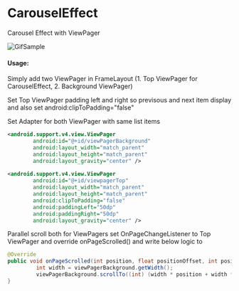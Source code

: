 # CarouselEffect
Carousel Effect with ViewPager

![GifSample](https://github.com/bhaveshjabuvani-credencys/CarouselEffect/blob/master/CarouselEffectDemo.gif?raw=true)

#### Usage:
Simply add two ViewPager in FrameLayout (1. Top ViewPager for CarouselEffect, 2. Background ViewPager)

Set Top ViewPager padding left and right so previsous and next item display and also set android:clipToPadding="false" 

Set Adapter for both ViewPager with same list items

```xml
<android.support.v4.view.ViewPager
        android:id="@+id/viewPagerBackground"
        android:layout_width="match_parent"
        android:layout_height="match_parent"
        android:layout_gravity="center" />
        
<android.support.v4.view.ViewPager
        android:id="@+id/viewpagerTop"
        android:layout_width="match_parent"
        android:layout_height="match_parent"
        android:clipToPadding="false"
        android:paddingLeft="50dp"
        android:paddingRight="50dp"
        android:layout_gravity="center" />
```

Parallel scroll both for ViewPagers set OnPageChangeListener to Top ViewPager and override onPageScrolled() and write below logic to 

```java
@Override
public void onPageScrolled(int position, float positionOffset, int positionOffsetPixels) {
         int width = viewPagerBackground.getWidth();
         viewPagerBackground.scrollTo((int) (width * position + width * positionOffset), 0);
}
```
